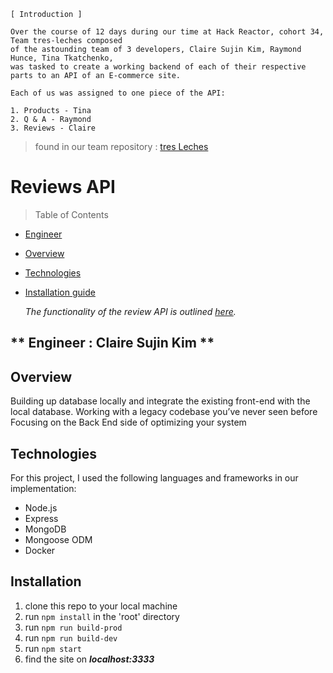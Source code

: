 ```
[ Introduction ]

Over the course of 12 days during our time at Hack Reactor, cohort 34, Team tres-leches composed 
of the astounding team of 3 developers, Claire Sujin Kim, Raymond Hunce, Tina Tkatchenko, 
was tasked to create a working backend of each of their respective parts to an API of an E-commerce site. 

Each of us was assigned to one piece of the API:

1. Products - Tina
2. Q & A - Raymond  
3. Reviews - Claire
```
> found in our team repository : [tres Leches](https://github.com/hrnyc34-SDC-tresLeches)

# Reviews API

> Table of Contents

- [Engineer](#Engineer)
- [Overview](#overview)
- [Technologies](#Technologies)
- [Installation guide](#installation)
  
  _The functionality of the review API is outlined [here](https://gist.github.com/trentgoing/d69849d6c16b82d279ffc4ecd127f49f#file-reviews-md)._ 
  
## ** Engineer : Claire Sujin Kim **

## Overview 
Building up database locally and integrate the existing front-end with the local database.
Working with a legacy codebase you’ve never seen before
Focusing on the Back End side of optimizing your system

## Technologies
For this project, I used the following languages and frameworks in our implementation:
- Node.js
- Express
- MongoDB
- Mongoose ODM
- Docker

## Installation
  1. clone this repo to your local machine
  2. run ```npm install``` in the 'root' directory
  2. run ```npm run build-prod```
  3. run ```npm run build-dev```
  4. run ```npm start```
  5. find the site on ***localhost:3333***

